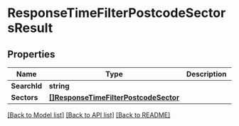 # ResponseTimeFilterPostcodeSectorsResult

## Properties
Name | Type | Description | Notes
------------ | ------------- | ------------- | -------------
**SearchId** | **string** |  | 
**Sectors** | [**[]ResponseTimeFilterPostcodeSector**](ResponseTimeFilterPostcodeSector.md) |  | 

[[Back to Model list]](../README.md#documentation-for-models) [[Back to API list]](../README.md#documentation-for-api-endpoints) [[Back to README]](../README.md)


